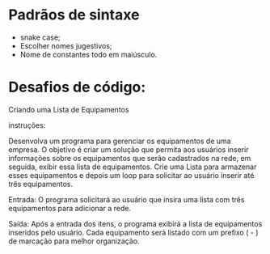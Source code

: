 # Padrãos de sintaxe

* snake case;
* Escolher nomes jugestivos;
* Nome de constantes todo em maiúsculo.

# Desafios de código:

Criando uma Lista de Equipamentos

instruções:

Desenvolva um programa para gerenciar os equipamentos de uma empresa. O objetivo é criar um solução que permita aos usuários inserir informações sobre os equipamentos que serão cadastrados na rede, em seguida, exibir essa lista de equipamentos. Crie uma Lista para armazenar esses equipamentos e depois um loop para solicitar ao usuário inserir até três equipamentos.

Entrada:
O programa solicitará ao usuário que insira uma lista com três equipamentos para adicionar a rede.

Saída:
Após a entrada dos itens, o programa exibirá a lista de equipamentos inseridos pelo usuário. Cada equipamento será listado com um prefixo ( - ) de marcação para melhor organização.